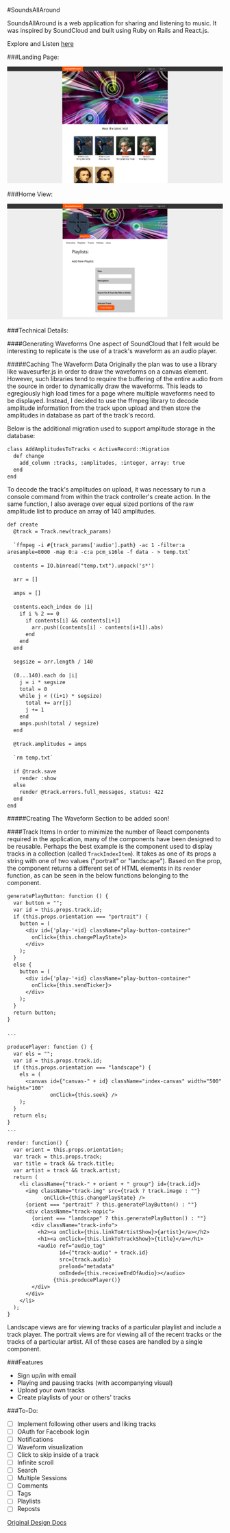 #SoundsAllAround

SoundsAllAround is a web application for sharing and listening to music. It was
 inspired by SoundCloud and built using Ruby on Rails and React.js.

Explore and Listen [here](http://www.soundsallaround.space/)

###Landing Page:

![landing]

###Home View:

![userhome]

###Technical Details:

####Generating Waveforms
One aspect of SoundCloud that I felt would be interesting to replicate is the use
of a track's waveform as an audio player.

#####Caching The Waveform Data
Originally the plan was to use a library like wavesurfer.js in order to draw the
waveforms on a canvas element. However, such libraries tend to require the buffering
of the entire audio from the source in order to dynamically draw the waveforms.
This leads to egregiously high load times for a page where multiple waveforms need
to be displayed. Instead, I decided to use the ffmpeg library to decode amplitude
information from the track upon upload and then store the amplitudes in database as
part of the track's record.

Below is the additional migration used to support amplitude storage in the database:

```
class AddAmplitudesToTracks < ActiveRecord::Migration
  def change
    add_column :tracks, :amplitudes, :integer, array: true
  end
end

```

To decode the track's amplitudes on upload, it was necessary to run a console
command from within the track controller's create action. In the same function,
I also average over equal sized portions of the raw amplitude list to produce an
array of 140 amplitudes.

```
def create
  @track = Track.new(track_params)

  `ffmpeg -i #{track_params['audio'].path} -ac 1 -filter:a aresample=8000 -map 0:a -c:a pcm_s16le -f data - > temp.txt`

  contents = IO.binread("temp.txt").unpack('s*')

  arr = []

  amps = []

  contents.each_index do |i|
    if i % 2 == 0
      if contents[i] && contents[i+1]
        arr.push((contents[i] - contents[i+1]).abs)
      end
    end
  end

  segsize = arr.length / 140

  (0...140).each do |i|
    j = i * segsize
    total = 0
    while j < ((i+1) * segsize)
      total += arr[j]
      j += 1
    end
    amps.push(total / segsize)
  end

  @track.amplitudes = amps

  `rm temp.txt`

  if @track.save
    render :show
  else
    render @track.errors.full_messages, status: 422
  end
end

```

#####Creating The Waveform
Section to be added soon!

####Track Items
In order to minimize the number of React components required in the application,
 many of the components have been designed to be reusable. Perhaps the best example
 is the component used to display tracks in a collection (called `TrackIndexItem`).
 It takes as one of its props a string with one of two values ("portrait" or "landscape").
 Based on the prop, the component returns a different set of HTML elements in its
 `render` function, as can be seen in the below functions belonging to the component.

```
generatePlayButton: function () {
  var button = "";
  var id = this.props.track.id;
  if (this.props.orientation === "portrait") {
    button = (
      <div id={'play-'+id} className="play-button-container"
        onClick={this.changePlayState}>
      </div>
    );
  }
  else {
    button = (
      <div id={'play-'+id} className="play-button-container"
        onClick={this.sendTicker}>
      </div>
    );
  }
  return button;
}

...

producePlayer: function () {
  var els = "";
  var id = this.props.track.id;
  if (this.props.orientation === "landscape") {
    els = (
      <canvas id={"canvas-" + id} className="index-canvas" width="500" height="100"
              onClick={this.seek} />
    );
  }
  return els;
}
...

render: function() {
  var orient = this.props.orientation;
  var track = this.props.track;
  var title = track && track.title;
  var artist = track && track.artist;
  return (
    <li className={"track-" + orient + " group"} id={track.id}>
      <img className="track-img" src={track ? track.image : ""}
            onClick={this.changePlayState} />
      {orient === "portrait" ? this.generatePlayButton() : ""}
      <div className="track-nopic">
        {orient === "landscape" ? this.generatePlayButton() : ""}
        <div className="track-info">
          <h2><a onClick={this.linkToArtistShow}>{artist}</a></h2>
          <h1><a onClick={this.linkToTrackShow}>{title}</a></h1>
          <audio ref="audio_tag"
                 id={"track-audio" + track.id}
                 src={track.audio}
                 preload="metadata"
                 onEnded={this.receiveEndOfAudio}></audio>
               {this.producePlayer()}
        </div>
      </div>
    </li>
  );
}
```

Landscape views are for viewing tracks of a particular playlist and include a track
 player. The portrait views are for viewing all of the recent tracks or the tracks
 of a particular artist. All of these cases are handled by a single component.  


###Features
* Sign up/in with email
* Playing and pausing tracks (with accompanying visual)
* Upload your own tracks
* Create playlists of your or others' tracks

###To-Do:
* [ ] Implement following other users and liking tracks
* [ ] OAuth for Facebook login
* [ ] Notifications
* [ ] Waveform visualization
* [ ] Click to skip inside of a track
* [ ] Infinite scroll
* [ ] Search
* [ ] Multiple Sessions
* [ ] Comments
* [ ] Tags
* [ ] Playlists
* [ ] Reposts

[Original Design Docs](./docs/README.md)

[landing]: ./docs/images/landing.png
[userhome]: ./docs/images/userhome.png

